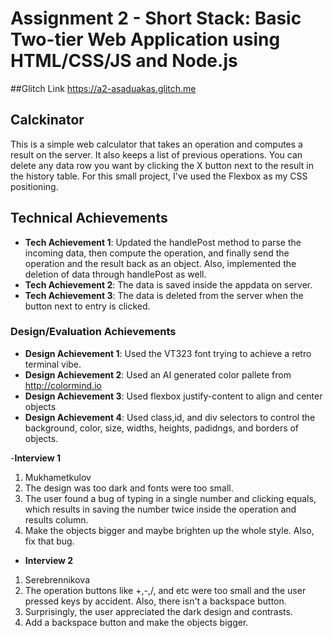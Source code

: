 Assignment 2 - Short Stack: Basic Two-tier Web Application using HTML/CSS/JS and Node.js  
============

##Glitch Link
https://a2-asaduakas.glitch.me

## Calckinator
This is a simple web calculator that takes an operation and computes a result on the server. It also keeps a list of previous operations. You can delete any data row you want by clicking the X button next to the result in the history table. For this small project, I've used the Flexbox as my CSS positioning.

## Technical Achievements
- **Tech Achievement 1**: Updated the handlePost method to parse the incoming data, then compute the operation, and finally send the operation and the result back as an object. Also, implemented the deletion of data through handlePost as well.
- **Tech Achievement 2**: The data is saved inside the appdata on server.
- **Tech Achievement 3**: The data is deleted from the server when the button next to entry is clicked.


### Design/Evaluation Achievements
- **Design Achievement 1**: Used the VT323 font trying to achieve a retro terminal vibe.
- **Design Achievement 2**: Used an AI generated color pallete from http://colormind.io
- **Design Achievement 3**: Used flexbox justify-content to align and center objects
- **Design Achievement 4**: Used class,id, and div selectors to control the background, color, size, widths, heights, padidngs, and borders of objects.

-**Interview 1**
1. Mukhametkulov
2. The design was too dark and fonts were too small.
3. The user found a bug of typing in a single number and clicking equals, which results in saving the number twice inside the operation and results column.
4. Make the objects bigger and maybe brighten up the whole style. Also, fix that bug.

- **Interview 2**
1. Serebrennikova
2. The operation buttons like +,-,/, and etc were too small and the user pressed keys by accident. Also, there isn't a backspace button. 
3. Surprisingly, the user appreciated the dark design and contrasts. 
4. Add a backspace button and make the objects bigger.





